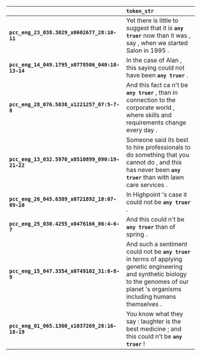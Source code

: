 |                                                 | `token_str`                                                                                                                                                                              |
|:------------------------------------------------|:-----------------------------------------------------------------------------------------------------------------------------------------------------------------------------------------|
| **`pcc_eng_23_038.3029_x0602677_28:10-11`**     | Yet there is little to suggest that it is __`any truer`__ now than it was , say , when we started Salon in 1995 .                                                                        |
| **`pcc_eng_14_049.1795_x0778506_040:10-13-14`** | In the case of Alan , this saying could not have been __`any truer`__ .                                                                                                                  |
| **`pcc_eng_28_076.5038_x1221257_07:5-7-8`**     | And this fact ca n't be __`any truer`__ , than in connection to the corporate world , where skills and requirements change every day .                                                   |
| **`pcc_eng_13_032.5970_x0510899_090:19-21-22`** | Someone said its best to hire professionals to do something that you cannot do , and this has never been __`any truer`__ than with lawn care services .                                  |
| **`pcc_eng_26_045.6389_x0721892_18:07-09-10`**  | In Highpoint 's case it could not be __`any truer`__ .                                                                                                                                   |
| **`pcc_eng_25_030.4255_x0476166_06:4-6-7`**     | And this could n't be __`any truer`__ than of spring .                                                                                                                                   |
| **`pcc_eng_15_047.3354_x0749102_31:6-8-9`**     | And such a sentiment could not be __`any truer`__ in terms of applying genetic engineering and synthetic biology to the genomes of our planet 's organisms including humans themselves . |
| **`pcc_eng_01_065.1360_x1037269_28:16-18-19`**  | You know what they say : laughter is the best medicine ; and this could n't be __`any truer`__ !                                                                                         |